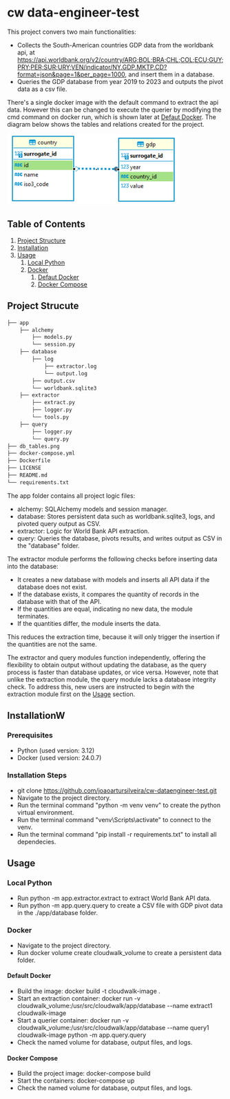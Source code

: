 # cw data-engineer-test

This project convers two main functionalities:
- Collects the South-American countries GDP data from the worldbank api, at https://api.worldbank.org/v2/country/ARG;BOL;BRA;CHL;COL;ECU;GUY;PRY;PER;SUR;URY;VEN/indicator/NY.GDP.MKTP.CD?format=json&page=1&per_page=1000, and insert them in a database.
- Queries the GDP database from year 2019 to 2023 and outputs the pivot data as a csv file.


There's a single docker image with the default command to extract the api data.
However this can be changed to execute the querier by modifying the cmd command on docker run, which is shown later at [Defaut Docker](#default-docker). The diagram below shows the tables and relations created for the project.
<p align="left">
  <img src="db_tables.png" width="400">
</p>



## Table of Contents
1. [Project Structure](#project-strucute)
2. [Installation](#installation)
3. [Usage](#usage)
    1. [Local Python](#local-python)
    2. [Docker](#docker)
        1. [Defaut Docker](#default-docker)
        2. [Docker Compose](#docker-compose)


## Project Strucute
```bash
├── app
    ├── alchemy
        ├── models.py
        └── session.py
    ├── database
        ├── log
            ├── extractor.log
            └── output.log
        ├── output.csv
        └── worldbank.sqlite3
    ├── extractor
        ├── extract.py
        ├── logger.py
        └── tools.py
    ├── query
        ├── logger.py
        └── query.py
├── db_tables.png
├── docker-compose.yml
├── Dockerfile
├── LICENSE
├── README.md
└── requirements.txt
```

The app folder contains all project logic files:
- alchemy: SQLAlchemy models and session manager.
- database: Stores persistent data such as worldbank.sqlite3, logs, and pivoted query output as CSV.
- extractor: Logic for World Bank API extraction.
- query: Queries the database, pivots results, and writes output as CSV in the "database" folder.

The extractor module performs the following checks before inserting data into the database:
- It creates a new database with models and inserts all API data if the database does not exist.
- If the database exists, it compares the quantity of records in the database with that of the API.
- If the quantities are equal, indicating no new data, the module terminates.
- If the quantities differ, the module inserts the data.

This reduces the extraction time, because it will only trigger the insertion if the quantities are not the same.


The extractor and query modules function independently, offering the flexibility to obtain output without updating the database, as the query process is faster than database updates, or vice versa. However, note that unlike the extraction module, the query module lacks a database integrity check. To address this, new users are instructed to begin with the extraction module first on the [Usage](#usage) section.

## InstallationW

### Prerequisites
- Python (used version: 3.12)
- Docker (used version: 24.0.7)


### Installation Steps
- git clone https://github.com/joaoartursilveira/cw-dataengineer-test.git
- Navigate to the project directory.
- Run the terminal command "python -m venv venv" to create the python virtual environment.
- Run the terminal command "venv\Scripts\activate" to connect to the venv.
- Run the terminal command "pip install -r requirements.txt" to install all dependecies.


## Usage

### Local Python
- Run python -m app.extractor.extract to extract World Bank API data.
- Run python -m app.query.query to create a CSV file with GDP pivot data in the ./app/database folder.


### Docker
- Navigate to the project directory.
- Run docker volume create cloudwalk_volume to create a persistent data folder.
#### Default Docker
- Build the image: docker build -t cloudwalk-image .
- Start an extraction container: docker run -v cloudwalk_volume:/usr/src/cloudwalk/app/database --name extract1 cloudwalk-image
- Start a querier container: docker run -v cloudwalk_volume:/usr/src/cloudwalk/app/database --name query1 cloudwalk-image python -m app.query.query
- Check the named volume for database, output files, and logs.
#### Docker Compose
- Build the project image: docker-compose build
- Start the containers: docker-compose up
- Check the named volume for database, output files, and logs.